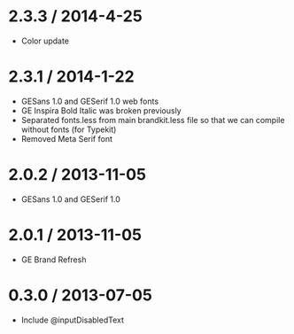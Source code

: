 2.3.3 / 2014-4-25
==================
* Color update

2.3.1 / 2014-1-22
==================
* GESans 1.0 and GESerif 1.0 web fonts
* GE Inspira Bold Italic was broken previously
* Separated fonts.less from main brandkit.less file so that we can compile without fonts (for Typekit)
* Removed Meta Serif font

2.0.2 / 2013-11-05
==================
* GESans 1.0 and GESerif 1.0

2.0.1 / 2013-11-05
==================
* GE Brand Refresh

0.3.0 / 2013-07-05
==================
* Include @inputDisabledText
